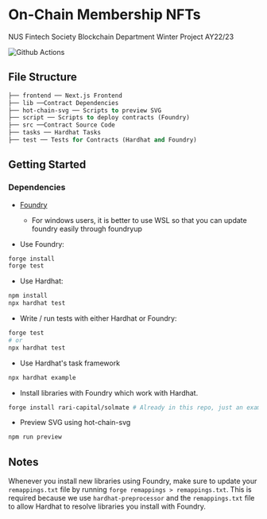 # On-Chain Membership NFTs

NUS Fintech Society Blockchain Department Winter Project AY22/23

![Github Actions](https://github.com/devanonon/hardhat-foundry-template/workflows/test/badge.svg)

## File Structure

```ml
├── frontend ── Next.js Frontend
├── lib ──Contract Dependencies
├── hot-chain-svg ── Scripts to preview SVG
├── script ── Scripts to deploy contracts (Foundry)
├── src ──Contract Source Code
├── tasks ── Hardhat Tasks
├── test ── Tests for Contracts (Hardhat and Foundry)
```

## Getting Started

### Dependencies

* [Foundry](https://getfoundry.sh/)
  * For windows users, it is better to use WSL so that you can update foundry easily through foundryup

* Use Foundry:

```bash
forge install
forge test
```

* Use Hardhat:

```bash
npm install
npx hardhat test
```

* Write / run tests with either Hardhat or Foundry:

```bash
forge test
# or
npx hardhat test
```

* Use Hardhat's task framework

```bash
npx hardhat example
```

* Install libraries with Foundry which work with Hardhat.

```bash
forge install rari-capital/solmate # Already in this repo, just an example
```

* Preview SVG using hot-chain-svg

```bash
npm run preview
```

## Notes

Whenever you install new libraries using Foundry, make sure to update your `remappings.txt` file by running `forge remappings > remappings.txt`. This is required because we use `hardhat-preprocessor` and the `remappings.txt` file to allow Hardhat to resolve libraries you install with Foundry.
